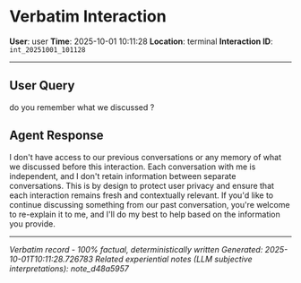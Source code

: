 # Verbatim Interaction

**User**: user
**Time**: 2025-10-01 10:11:28
**Location**: terminal
**Interaction ID**: `int_20251001_101128`

---

## User Query

do you remember what we discussed ?

## Agent Response

I don't have access to our previous conversations or any memory of what we discussed before this interaction. Each conversation with me is independent, and I don't retain information between separate conversations. This is by design to protect user privacy and ensure that each interaction remains fresh and contextually relevant. If you'd like to continue discussing something from our past conversation, you're welcome to re-explain it to me, and I'll do my best to help based on the information you provide.

---

*Verbatim record - 100% factual, deterministically written*
*Generated: 2025-10-01T10:11:28.726783*
*Related experiential notes (LLM subjective interpretations): note_d48a5957*
